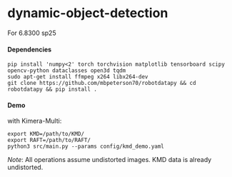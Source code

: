 # dynamic-object-detection
For 6.8300 sp25

#### Dependencies

```
pip install 'numpy<2' torch torchvision matplotlib tensorboard scipy opencv-python dataclasses open3d tqdm
sudo apt-get install ffmpeg x264 libx264-dev
git clone https://github.com/mbpeterson70/robotdatapy && cd robotdatapy && pip install .
```

#### Demo

with Kimera-Multi:

```
export KMD=/path/to/KMD/
export RAFT=/path/to/RAFT/
python3 src/main.py --params config/kmd_demo.yaml
```

*Note*: All operations assume undistorted images. KMD data is already undistorted.